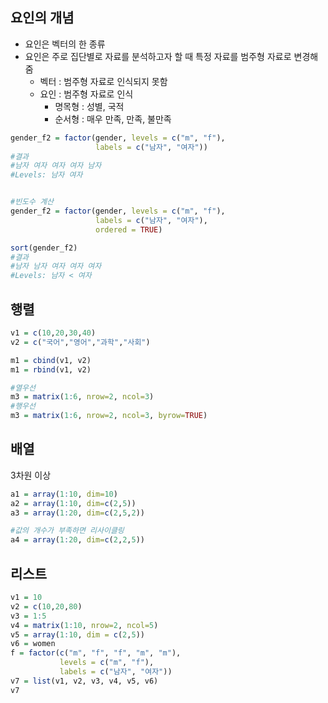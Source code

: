 ## 요인의 개념
* 요인은 벡터의 한 종류
* 요인은 주로 집단별로 자료를 분석하고자 할 때 특정 자료를 범주형 자료로 변경해 줌
    - 벡터 : 범주형 자료로 인식되지 못함
    - 요인 : 범주형 자료로 인식
        + 명목형 : 성별, 국적
        + 순서형 : 매우 만족, 만족, 불만족
```r
gender_f2 = factor(gender, levels = c("m", "f"),
                   labels = c("남자", "여자"))
#결과
#남자 여자 여자 여자 남자
#Levels: 남자 여자


#빈도수 계산
gender_f2 = factor(gender, levels = c("m", "f"),
                   labels = c("남자", "여자"),
                   ordered = TRUE)

sort(gender_f2)
#결과
#남자 남자 여자 여자 여자
#Levels: 남자 < 여자
```


## 행렬
```R
v1 = c(10,20,30,40)
v2 = c("국어","영어","과학","사회")

m1 = cbind(v1, v2)
m1 = rbind(v1, v2)

#열우선
m3 = matrix(1:6, nrow=2, ncol=3)
#행우선
m3 = matrix(1:6, nrow=2, ncol=3, byrow=TRUE)
```


## 배열
3차원 이상
```r
a1 = array(1:10, dim=10)
a2 = array(1:10, dim=c(2,5))
a3 = array(1:20, dim=c(2,5,2))

#값의 개수가 부족하면 리사이클링
a4 = array(1:20, dim=c(2,2,5))
```


## 리스트
```r
v1 = 10
v2 = c(10,20,80)
v3 = 1:5
v4 = matrix(1:10, nrow=2, ncol=5)
v5 = array(1:10, dim = c(2,5))
v6 = women
f = factor(c("m", "f", "f", "m", "m"), 
           levels = c("m", "f"),
           labels = c("남자", "여자"))
v7 = list(v1, v2, v3, v4, v5, v6)
v7
```
